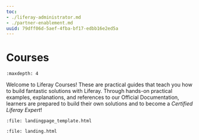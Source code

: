 ```yaml
---
toc:
- ./liferay-administrator.md
- ./partner-enablement.md
uuid: 79dff06d-5aef-4fba-bf17-edbb16e2ed5a
---
```

# Courses

```{toctree}
:maxdepth: 4
```

Welcome to Liferay Courses! These are practical guides that teach you how to build fantastic solutions with Liferay. Through hands-on practical examples, explanations, and references to our Official Documentation, learners are prepared to build their own solutions and to become a _Certified Liferay Expert_!

```{raw} html
:file: landingpage_template.html
```

```{raw} html
:file: landing.html
```
